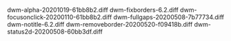 dwm-alpha-20201019-61bb8b2.diff
dwm-fixborders-6.2.diff
dwm-focusonclick-20200110-61bb8b2.diff
dwm-fullgaps-20200508-7b77734.diff
dwm-notitle-6.2.diff
dwm-removeborder-20200520-f09418b.diff
dwm-status2d-20200508-60bb3df.diff
